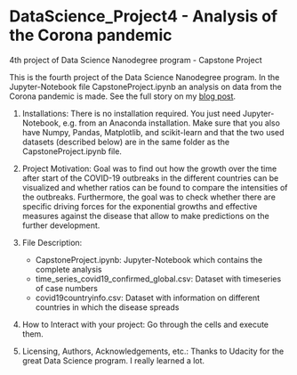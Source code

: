 # DataScience_Project4 - Analysis of the Corona pandemic
4th project of Data Science Nanodegree program - Capstone Project

This is the fourth project of the Data Science Nanodegree program. In the Jupyter-Notebook file CapstoneProject.ipynb an analysis on data from the Corona pandemic is made. See the full story on my [blog post](https://mirods.github.io/project4.html).

1. Installations: There is no installation required. You just need Jupyter-Notebook, e.g. from an Anaconda installation. Make sure that you also have Numpy, Pandas, Matplotlib, and scikit-learn and that the two used datasets (described below) are in the same folder as the CapstoneProject.ipynb file.

2. Project Motivation: Goal was to find out how the growth over the time after start of the COVID-19 outbreaks in the different countries can be visualized and whether ratios can be found to compare the intensities of the outbreaks. Furthermore, the goal was to check whether there are specific driving forces for the exponential growths and effective measures against the disease that allow to make predictions on the further development.

3. File Description:
   * CapstoneProject.ipynb: Jupyter-Notebook which contains the complete analysis
   * time_series_covid19_confirmed_global.csv: Dataset with timeseries of case numbers
   * covid19countryinfo.csv: Dataset with information on different countries in which the disease spreads

4. How to Interact with your project: Go through the cells and execute them.

5. Licensing, Authors, Acknowledgements, etc.: Thanks to Udacity for the great Data Science program. I really learned a lot.
